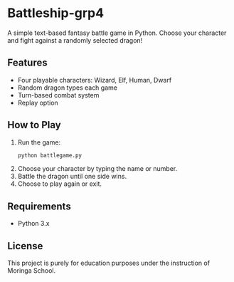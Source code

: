 # Battleship-grp4

A simple text-based fantasy battle game in Python. Choose your character and fight against a randomly selected dragon!

## Features

- Four playable characters: Wizard, Elf, Human, Dwarf
- Random dragon types each game
- Turn-based combat system
- Replay option

## How to Play

1. Run the game:
    ```sh
    python battlegame.py
    ```
2. Choose your character by typing the name or number.
3. Battle the dragon until one side wins.
4. Choose to play again or exit.

## Requirements

- Python 3.x

## License

This project is purely for education purposes under the instruction of Moringa School.